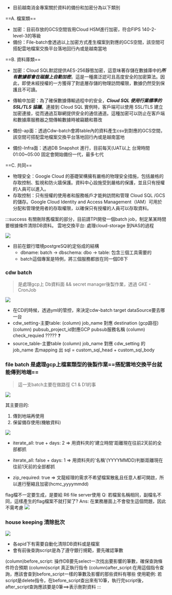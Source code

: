 - 目前越南消金專案關於資料的備份和加密分為以下類別

==A. 檔案類==
- 加密：目前存放的GCS空間皆用Cloud HSM進行加密，符合FIPS 140-2-level-3的等級
- 備份：File-batch會透過以上加密方式產生檔案到對應的GCS空間，該空間可搭配雲地檔案交換平台落地回行內或是越南當地

==B. 資料庫類==
- 加密：Cloud SQL默認提供AES-256靜態加密，這意味著存儲在數據庫中的***所有數據都會在磁盤上自動加密***。這是一種廣泛認可且高度安全的加密算法。因此，即使未經授權的一方獲得了對底層存儲的物理訪問權限，數據仍然受到保護且不可讀。
- 傳輸中加密：為了確保數據傳輸過程中的安全，***Cloud SQL 使用行業標準的 SSL/TLS 協議***。連接到 Cloud SQL 實例時，客戶端可以使用 SSL/TLS 建立加密連接，從而通過互聯網提供安全的通信通道。這種加密可以防止在客戶端和數據庫服務器之間傳輸數據時被竊聽和篡改

- 備份-ap面：透過Cdw-batch會將table內的資料產生csv到對應的GCS空間，該空間可搭配雲地檔案交換平台落地回行內或是越南當地
- 備份-Infra面：透過DB Snapshot 進行，目前每天(UAT以上 台灣時間01:00~05:00 固定會開始備份一代，最多七代

==C. 共同==
- 物理安全：Google Cloud 的基礎架構擁有嚴格的物理安全措施，包括嚴格的存取控制、監視和防火牆保護。資料中心設施受到嚴格的保護，並且只有授權的人員可以進入。
- 存取控制：只有授權的使用者和服務帳戶才能夠訪問和管理 Cloud SQL /GCS 的儲存。Google Cloud Identity and Access Management（IAM）可用於分配和管理使用者的存取權限，以確保只有授權的人員可以存取資料。

:::success
有關刪除舊檔案的部分，目前請TPI開發一個batch job，制定某某時間要根據條件清除DB資料。
雲地交換平台: 處理cloud-storage 到NAS的過程

![](https://hackmd.io/_uploads/H1KM7_AKn.png)
- 目前在銀行環境postgreSQl約定俗成的結構
    - dbname: batch -> dbschema: dbo -> table: 包含三個工具需要的
    - batch這個專案是特例，將三個服務都放在同一個DB下
    
### cdw batch 
> 是處理gcp上 Db資料面 && secret manager後製作業，透過 GKE - CronJob

![](https://hackmd.io/_uploads/ByIZVuRY3.png)
- 在CD的時候，透過yml的管控，來決定cdw-batch target dataSource要去哪一台
- cdw_setting-主要table: 
 (column) job_name 對應 destination (gcp路徑)
 (column) pubsub_project_id對應GCP pubsub服務名稱
 (column) check_requied ????? :question: 
- source_table-主要table
 (column) job_name 對應 cdw_setting 的 job_name
 去mapping 出 sql = custom_sql_head + custom_sql_body


### file batch 是處理gcp上檔案類型的後製作業==搭配雲地交換平台就能傳到地端==
> 這一支batch主要在做路徑 C1 & D1的事

![](https://hackmd.io/_uploads/B1KJuOAY2.png)

其主要目的:
1. 傳到地端再使用
2. 保留備存使用(機敏資料)

![](https://hackmd.io/_uploads/S1rgFOCYh.png)

- iterate_all: true + days: 2 => 用資料夾的'建立時間'距離現在往前2天前的全部都抓
- iterate_all: false + days: 1 => 用資料夾的'名稱'(YYYYMMDD)判斷距離現在往前1天前的全部都抓

- zip_required: true => 文龍經理的需求不希望檔案散亂且任意人都可開啟，所以進行壓縮且加密(hcmc_yyyymmdd)

flag檔不一定要生成，是要給 R6 file server使用
Q: 若檔案名稱相同，副檔名不同，這樣產生的flag檔案不就打架了?
Ans: 在業務層面上不會發生這個問題，因此不需考慮
![](https://hackmd.io/_uploads/SJWy7tRt2.png)

### house keeping 清除批次
![](https://hackmd.io/_uploads/H1AwYd0tn.png)
- 各apid下有需要自動化清除DB資料或是檔案
- 會有前後查詢script是為了遵守銀行規範，要先確認筆數

(column)before_script: 操作DB要先select一次找出要影響的筆數，確保查詢條件符合預期
(column)script 真正執行指令
(column)after_script:在用這個指令查詢，應該會查到before_script一樣的筆數及影響的那些資料有哪些
使用範例: 若script是delete指令，在before_script查出來有10筆，執行完script後，after_script查詢應該要是0筆==>表示刪對資料
:::
